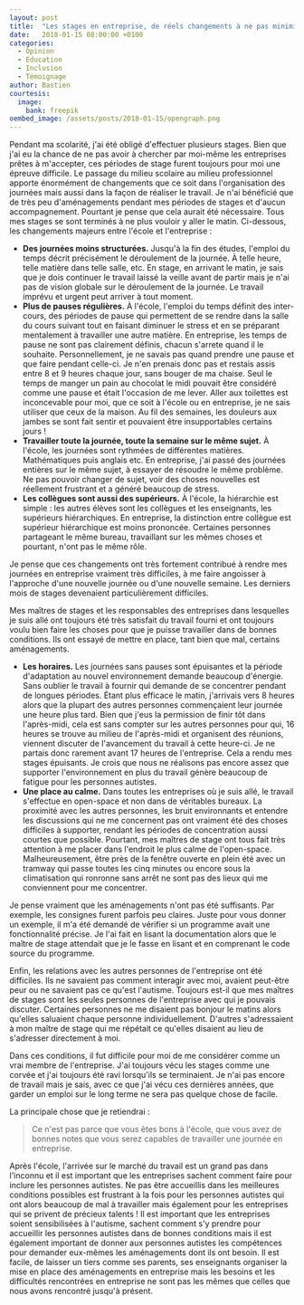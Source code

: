 ```yaml
---
layout: post
title:  "Les stages en entreprise, de réels changements à ne pas minimiser"
date:   2018-01-15 08:00:00 +0100
categories:
  - Opinion
  - Education
  - Inclusion
  - Témoignage
author: Bastien
courtesis:
  image:
    bank: freepik
oembed_image: /assets/posts/2018-01-15/opengraph.png
---
```


<amp-img class="left" width="500" height="250" src="/assets/posts/2018-01-15/opengraph.png" alt="School vs Company"></amp-img>


Pendant ma scolarité, j'ai été obligé d'effectuer plusieurs stages.
Bien que j'ai eu la chance de ne pas avoir à chercher par moi-même les entreprises prêtes à m'accepter, ces périodes de stage furent toujours pour moi une épreuve difficile.
Le passage du milieu scolaire au milieu professionnel apporte énormément de changements 
que ce soit dans l'organisation des journées mais aussi dans la façon de réaliser le travail.
Je n'ai bénéficié que de très peu d'aménagements pendant mes périodes de stages et d'aucun accompagnement. Pourtant je pense que cela aurait été nécessaire. Tous mes stages se sont terminés à ne plus vouloir y aller le matin.
Ci-dessous, les changements majeurs entre l'école et l'entreprise&nbsp;:

  - <strong>Des journées moins structurées.</strong> Jusqu'à la fin des études, l'emploi du temps décrit précisément le déroulement de la journée. À telle heure, telle matière dans telle salle, etc. En stage, en arrivant le matin, je sais que je dois continuer le travail laissé
la veille avant de partir mais je n'ai pas de vision globale sur le déroulement de la journée. Le travail imprévu et urgent peut arriver à tout moment.
  - <strong>Plus de pauses régulières.</strong> À l'école, l'emploi du temps définit des inter-cours, des périodes de pause qui permettent de se rendre dans la salle du cours suivant 
tout en faisant diminuer le stress et en se préparant mentalement à travailler une autre matière.
En entreprise, les temps de pause ne sont pas clairement définis, chacun s'arrete quand il le souhaite. Personnellement, je ne savais pas quand prendre une pause et que faire pendant celle-ci.
Je n'en prenais donc pas et restais assis entre 8 et 9 heures chaque jour, sans bouger de ma chaise. Seul le temps de manger un pain au chocolat le midi pouvait être considéré comme une pause et était l'occasion de me lever.
Aller aux toilettes est inconcevable pour moi, que ce soit à l'école ou en entreprise, je ne sais utiliser que ceux de la maison.
Au fil des semaines, les douleurs aux jambes se sont fait sentir et pouvaient être insupportables certains jours&nbsp;! 
  - <strong>Travailler toute la journée, toute la semaine sur le même sujet.</strong> À l'école, les journées sont rythmées de différentes matières. Mathématiques puis anglais etc.
En entreprise, j'ai passé des journées entières sur le même sujet, à essayer de résoudre le même problème. Ne pas pouvoir changer de sujet, voir des choses nouvelles est réellement frustrant et a généré beaucoup de stress.
  - <strong>Les collègues sont aussi des supérieurs.</strong> À l'école, la hiérarchie est simple&nbsp;: les autres élèves sont les collègues et les enseignants, les supérieurs hiérarchiques.
En entreprise, la distinction entre collègue est supérieur hiérarchique est moins prononcée. Certaines personnes partageant le même bureau, travaillant sur les mêmes choses et pourtant, n'ont pas le même rôle.

Je pense que ces changements ont très fortement contribué à rendre mes journées en entreprise vraiment très difficiles, à me faire angoisser à l'approche d'une nouvelle journée ou d'une nouvelle semaine.
Les derniers mois de stages devenaient particulièrement difficiles.

Mes maîtres de stages et les responsables des entreprises dans lesquelles je suis allé ont toujours été très satisfait du travail fourni et ont toujours voulu bien faire les choses pour 
que je puisse travailler dans de bonnes conditions.
Ils ont essayé de mettre en place, tant bien que mal,  certains aménagements.

  - <strong>Les horaires.</strong> Les journées sans pauses sont épuisantes et la période d'adaptation au nouvel environnement demande beaucoup d'énergie.
Sans oublier le travail à fournir qui demande de se concentrer pendant de longues périodes.
 Étant plus efficace le matin, j'arrivais vers 8 heures alors que la plupart des autres personnes commençaient leur journée une heure plus tard.
Bien que j'eus la permission de finir tôt dans l'après-midi, cela est sans compter sur les autres personnes pour qui, 16 heures se trouve au milieu de l'après-midi et organisent des réunions, viennent discuter de l'avancement du travail à cette heure-ci.
Je ne partais donc rarement avant 17 heures de l'entreprise. Cela a rendu mes stages épuisants.
Je crois que nous ne réalisons pas encore assez que supporter l'environnement en plus du travail génère beaucoup de fatigue pour les personnes autistes.
  - <strong>Une place au calme.</strong> Dans toutes les entreprises où je suis allé, le travail s'effectue en open-space et non dans de véritables bureaux. La proximité avec les autres personnes, les bruit environnants
et entendre les discussions qui ne me concernent pas ont vraiment été des choses difficiles à supporter,
rendant les périodes de concentration aussi courtes que possible.
Pourtant, mes maîtres de stage ont tous fait très attention à me placer dans l'endroit le plus calme de l'open-space. Malheureusement, être près de la fenêtre ouverte en plein été avec 
un tramway qui passe toutes les cinq minutes ou encore
sous la climatisation qui ronronne sans arrêt ne sont pas des lieux qui me conviennent pour me concentrer. 

Je pense vraiment que les aménagements n'ont pas été suffisants.
Par exemple, les consignes furent parfois peu claires. Juste pour vous donner un exemple, il m'a été demandé de vérifier si un programme avait une fonctionnalité précise. Je l'ai fait en lisant la documentation 
alors que le maître de stage attendait que je le fasse en lisant et en comprenant le code source du programme.

Enfin, les relations avec les autres personnes de l'entreprise ont été difficiles.
Ils ne savaient pas comment interagir avec moi, avaient peut-être peur ou ne savaient pas ce qu'est l'autisme.
Toujours est-il que mes maîtres de stages sont les seules personnes de l'entreprise avec qui je pouvais discuter.
Certaines personnes ne me disaient pas bonjour le matins alors qu'elles saluaient chaque personne individuellement.
D'autres s'adressaient à mon maître de stage qui me répétait ce qu'elles disaient au lieu de s'adresser directement à moi.

Dans ces conditions, il fut difficile pour moi de me considérer comme un vrai membre de l'entreprise. J'ai toujours vécu les stages comme une corvée
et j'ai toujours été ravi lorsqu'ils se terminaient.
Je n'ai pas encore de travail mais je sais, avec ce que j'ai vécu ces dernières années, que garder un emploi sur le long terme ne sera pas quelque chose de facile.

La principale chose que je retiendrai&nbsp;:

> Ce n'est pas parce que vous êtes bons à l'école, que vous avez de bonnes notes que vous serez capables de travailler une journée en entreprise.

Après l'école, l'arrivée sur le marché du travail est un grand pas dans l'inconnu et il est important que les entreprises sachent comment faire pour inclure les personnes autistes.
Ne pas être accueillis dans les meilleures conditions possibles est frustrant à la fois pour les personnes autistes qui ont alors beaucoup de mal à travailler mais également pour les entreprises qui se privent de précieux talents&nbsp;!
Il est important que les entreprises soient sensibilisées à l'autisme, sachent comment s'y prendre pour accueillir les personnes autistes dans de bonnes conditions
mais il est également important de donner aux personnes autistes les compétences pour demander eux-mêmes les aménagements dont ils ont besoin.
Il est facile, de laisser un tiers comme ses parents, ses enseignants organiser la mise en place des aménagements en entreprise mais 
les besoins et les difficultés rencontrées en entreprise ne sont pas les mêmes que celles que nous avons rencontré jusqu'à présent.


<!--
---
Comme beaucoup de personnes autistes, je n'ai pas demandé moi-même à l'entreprise les aménagements dont j'avais besoin, j'ai laissé mes parents et l'école tout organiser.
Si vous êtes un enseignant ou un parent, ne considérez pas qu'un stage est la continuité de l'école et que les aménagements en entreprise doivent être les mêmes que ceux qui ont été mis en place à l'école.
Passer de l'école au monde de l'entreprise est un énorme changement et comme dans toute période de changements, les difficultés apparaissent.
-->
